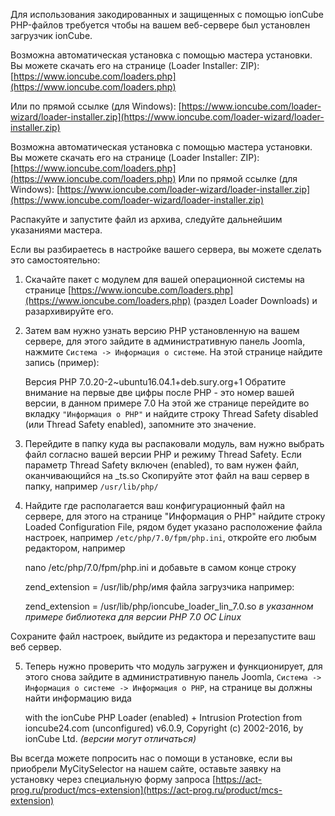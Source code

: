 Для использования закодированных и защищенных с помощью ionCube PHP-файлов  требуется чтобы на вашем веб-сервере был установлен загрузчик ionCube.

Возможна автоматическая установка с помощью мастера установки.
Вы можете скачать его на странице (Loader Installer: ZIP):
[https://www.ioncube.com/loaders.php](https://www.ioncube.com/loaders.php)

Или по прямой ссылке (для Windows):
[https://www.ioncube.com/loader-wizard/loader-installer.zip](https://www.ioncube.com/loader-wizard/loader-installer.zip)

Возможна автоматическая установка с помощью мастера установки. Вы можете скачать его на странице (Loader Installer: ZIP):
[https://www.ioncube.com/loaders.php](https://www.ioncube.com/loaders.php)
Или по прямой ссылке (для Windows):
[https://www.ioncube.com/loader-wizard/loader-installer.zip](https://www.ioncube.com/loader-wizard/loader-installer.zip)

Распакуйте и запустите файл из архива, следуйте дальнейшим указаниями мастера.

Если вы разбираетесь в настройке вашего сервера, вы можете сделать это самостоятельно:
1. Скачайте пакет с модулем для вашей операционной системы на странице [https://www.ioncube.com/loaders.php](https://www.ioncube.com/loaders.php) (раздел Loader Downloads) и разархивируйте его.
2. Затем вам нужно узнать версию PHP установленную на вашем сервере, для этого зайдите в административную панель Joomla, нажмите `Система -> Информация о системе`. На этой странице найдите запись (пример):

    Версия PHP 7.0.20-2~ubuntu16.04.1+deb.sury.org+1
Обратите внимание на первые две цифры после PHP - это номер вашей версии, в данном примере 7.0
На этой же странице перейдите во вкладку `"Информация о PHP"` и найдите строку Thread Safety disabled (или Thread Safety enabled), запомните это значение.
3. Перейдите в папку куда вы распаковали модуль, вам нужно выбрать файл согласно вашей версии PHP и режиму Thread Safety. Если параметр Thread Safety включен (enabled), то вам нужен файл, оканчивающийся на _ts.so
Скопируйте этот файл на ваш сервер в папку, например `/usr/lib/php/`
4. Найдите где располагается ваш конфигурационный файл на сервере, для этого на странице "Информация о PHP" найдите строку Loaded Configuration File, рядом будет указано расположение файла настроек, например `/etc/php/7.0/fpm/php.ini`, откройте его любым редактором, например 

    nano /etc/php/7.0/fpm/php.ini
и добавьте в самом конце строку 

    zend_extension = /usr/lib/php/имя файла загрузчика
например:

    zend_extension = /usr/lib/php/ioncube_loader_lin_7.0.so
*в указанном примере библиотека для версии PHP 7.0 ОС Linux*

Сохраните файл настроек, выйдите из редактора и перезапустите ваш веб сервер.

5. Теперь нужно проверить что модуль загружен и функционирует, для этого снова зайдите в административную панель Joomla, `Система -> Информация о системе -> Информация о PHP`, на странице вы должны найти информацию вида

    with the ionCube PHP Loader (enabled) + Intrusion Protection from ioncube24.com (unconfigured) v6.0.9, Copyright (c) 2002-2016, by ionCube Ltd.
*(версии могут отличаться)*


Вы всегда можете попросить нас о помощи в установке, если вы приобрели MyCitySelector на нашем сайте, оставьте заявку на установку через специальную форму запроса [https://act-prog.ru/product/mcs-extension](https://act-prog.ru/product/mcs-extension)


